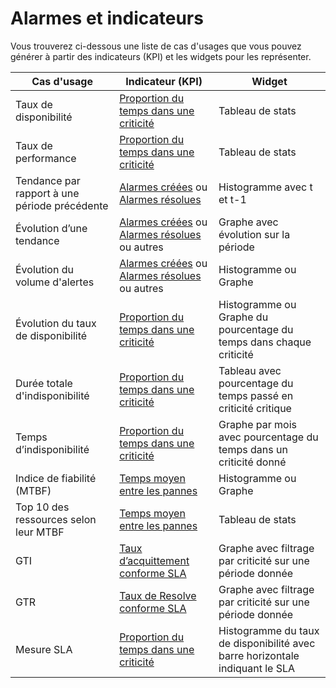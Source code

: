 # Alarmes et indicateurs

Vous trouverez ci-dessous une liste de cas d'usages que vous pouvez générer à partir des indicateurs (KPI) et les widgets pour les représenter.

| Cas d'usage | Indicateur (KPI) | Widget |
|-------------|------------------|--------|
| Taux de disponibilité | [Proportion du temps dans une criticité](../Stats-KPI/index.md#temps) | Tableau de stats |
| Taux de performance | [Proportion du temps dans une criticité](../Stats-KPI/index.md#temps) | Tableau de stats |
| Tendance par rapport à une période précédente | [Alarmes créées](../Stats-KPI/index.md#compteurs) ou [Alarmes résolues](../Stats-KPI/index.md#compteurs)  | Histogramme avec t et t-1 |
| Évolution d’une tendance | [Alarmes créées](../Stats-KPI/index.md#compteurs) ou [Alarmes résolues](../Stats-KPI/index.md#compteurs) ou autres | Graphe avec évolution sur la période |
| Évolution du volume d'alertes | [Alarmes créées](../Stats-KPI/index.md#compteurs) ou [Alarmes résolues](../Stats-KPI/index.md#compteurs) ou autres | Histogramme ou Graphe |
| Évolution du taux de disponibilité | [Proportion du temps dans une criticité](../Stats-KPI/index.md#temps) | Histogramme ou Graphe du pourcentage du temps dans chaque criticité |
| Durée totale d'indisponibilité | [Proportion du temps dans une criticité](../Stats-KPI/index.md#temps) | Tableau avec pourcentage du temps passé en criticité critique |
| Temps d’indisponibilité | [Proportion du temps dans une criticité](../Stats-KPI/index.md#temps) | Graphe par mois avec pourcentage du temps dans un criticité donné |
| Indice de fiabilité (MTBF) | [Temps moyen entre les pannes](../Stats-KPI/index.md#temps) | Histogramme ou Graphe |
| Top 10 des ressources selon leur MTBF | [Temps moyen entre les pannes](../Stats-KPI/index.md#temps) | Tableau de stats |
| GTI | [Taux d’acquittement conforme SLA](../Stats-KPI/index.md#taux) | Graphe avec filtrage par criticité sur une période donnée |
| GTR | [Taux de Resolve conforme SLA](../Stats-KPI/index.md#taux) | Graphe avec filtrage par criticité sur une période donnée |
| Mesure SLA | [Proportion du temps dans une criticité](../Stats-KPI/index.md#temps) | Histogramme du taux de disponibilité avec barre horizontale indiquant le SLA |
